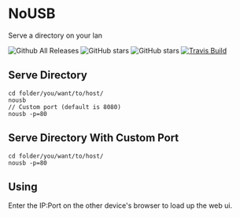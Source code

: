 # NoUSB

Serve a directory on your lan

![Github All Releases](https://img.shields.io/github/downloads/jonathan-isdna/nousb/total.svg?style=flat-square) ![GitHub stars](https://img.shields.io/github/stars/badges/shields.svg?style=flat-square&label=Stars) ![GitHub stars](https://img.shields.io/github/tag/jonathan-isdna/nousb.svg?style=flat-square)
[![Travis Build](https://img.shields.io/travis/jonathan-isdna/nousb.svg)]()

## Serve Directory

~~~shell
cd folder/you/want/to/host/
nousb
// Custom port (default is 8080)
nousb -p=80
~~~

## Serve Directory With Custom Port

~~~shell
cd folder/you/want/to/host/
nousb -p=80
~~~

## Using

Enter the IP:Port on the other device's browser to load up the web ui.